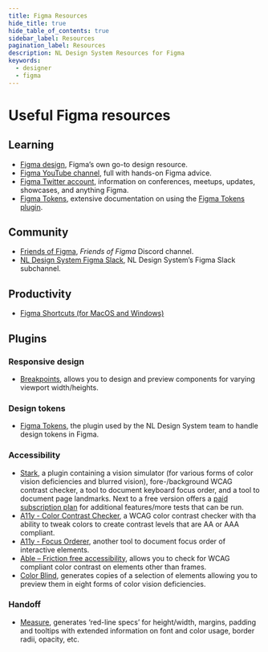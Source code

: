 ```yaml
---
title: Figma Resources
hide_title: true
hide_table_of_contents: true
sidebar_label: Resources
pagination_label: Resources
description: NL Design System Resources for Figma
keywords:
  - designer
  - figma
---
```


# Useful Figma resources

## Learning

- [Figma design](https://help.figma.com/hc/en-us/categories/360002042553-Figma-design), Figma’s own go-to design resource.
- [Figma YouTube channel](https://www.youtube.com/channel/UCQsVmhSa4X-G3lHlUtejzLA), full with hands-on Figma advice.
- [Figma Twitter account](https://twitter.com/figmadesign), information on conferences, meetups, updates, showcases, and anything Figma.
- [Figma Tokens](https://docs.tokens.studio/), extensive documentation on using the [Figma Tokens plugin](https://www.figma.com/community/plugin/843461159747178978/Figma-Tokens).

## Community

- [Friends of Figma](https://discord.com/invite/xzQhe2Vcvx), _Friends of Figma_ Discord channel.
- [NL Design System Figma Slack](https://codefornl.slack.com/archives/C025HM8V362), NL Design System’s Figma Slack subchannel.

## Productivity

- [Figma Shortcuts (for MacOS and Windows)](https://shortcuts.design/tools/toolspage-figma/)

## Plugins

### Responsive design

- [Breakpoints](https://www.figma.com/community/plugin/824289601590456356/Breakpoints), allows you to design and preview components for varying viewport width/heights.

### Design tokens

- [Figma Tokens](https://www.figma.com/community/plugin/843461159747178978/Figma-Tokens), the plugin used by the NL Design System team to handle design tokens in Figma.

### Accessibility

- [Stark](https://www.figma.com/community/plugin/732603254453395948/Stark), a plugin containing a vision simulator (for various forms of color vision deficiencies and blurred vision), fore-/background WCAG contrast checker, a tool to document keyboard focus order, and a tool to document page landmarks. Next to a free version offers a [paid subscription plan](https://www.getstark.co/pricing/) for additional features/more tests that can be run.
- [A11y - Color Contrast Checker](https://www.figma.com/community/plugin/733159460536249875/A11y---Color-Contrast-Checker), a WCAG color contrast checker with tha ability to tweak colors to create contrast levels that are AA or AAA compliant.
- [A11y - Focus Orderer](https://www.figma.com/community/plugin/731310036968334777/A11y---Focus-Orderer), another tool to document focus order of interactive elements.
- [Able – Friction free accessibility](https://www.figma.com/community/plugin/734693888346260052/Able-%E2%80%93-Friction-free-accessibility), allows you to check for WCAG compliant color contrast on elements other than frames.
- [Color Blind](https://www.figma.com/community/plugin/733343906244951586/Color-Blind), generates copies of a selection of elements allowing you to preview them in eight forms of color vision deficiencies.

### Handoff

- [Measure](https://www.figma.com/community/plugin/739918456607459153/Measure), generates ‘red-line specs’ for height/width, margins, padding and tooltips with extended information on font and color usage, border radii, opacity, etc.
